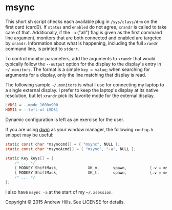 # msync

This short sh script checks each available plug in `/sys/class/drm` on the
first card (card0). If `status` and `enabled` do not agree, `xrandr` is called
to take care of that. Additionally, if the `-a` ("all") flag is given as the
first command line argument, monitors that are both connected and enabled are
targeted by `xrandr`. Information about what is happening, including the full
`xrandr` command line, is printed to `stderr`.

To control monitor parameters, add the arguments to `xrandr` that would
typically follow the `--output` option for the display to the display's entry
in `~/.monitors`. The format is a simple `key = value`; when searching for
arguments for a display, only the line matching that display is read.

The following sample `~/.monitors` is what I use for connecting my laptop to a
single external display. I prefer to keep the laptop's display at its native
resolution, but let `xrandr` pick its favorite mode for the external display.

```INI
LVDS1 = --mode 1600x900
HDMI1 = --left-of LVDS1
```

Dynamic configuration is left as an exercise for the user.

If you are using [dwm](http://dwm.suckless.org) as your window manager, the
following `config.h` snippet may be useful:

```C
static const char *msynccmd[] = { "msync", NULL };
static const char *msyncAcmd[] = { "msync", "-a", NULL };
 
static Key keys[] = {
    /* ... */
    { MODKEY|ShiftMask,             XK_m,      spawn,          {.v = msynccmd } },
    { MODKEY|ShiftMask,             XK_t,      spawn,          {.v = msyncAcmd } },
    /* ... */
};
```

I also have `msync -a` at the start of my `~/.xsession`.

Copyright © 2015 Andrew Hills. See LICENSE for details.
